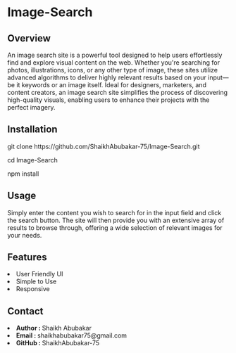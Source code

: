 # Image-Search

<h2>Overview</h2>
<p>An image search site is a powerful tool designed to help users effortlessly find and explore visual content on the web. Whether you're searching for photos, illustrations, icons, or any other type of image, these sites utilize advanced algorithms to deliver highly relevant results based on your input—be it keywords or an image itself. Ideal for designers, marketers, and content creators, an image search site simplifies the process of discovering high-quality visuals, enabling users to enhance their projects with the perfect imagery.</p>

<h2>Installation</h2>
<p>git clone https://github.com/ShaikhAbubakar-75/Image-Search.git</p>
<p>cd Image-Search</p>
<p>npm install</p>

<h2>Usage</h2>
<p>Simply enter the content you wish to search for in the input field and click the search button. The site will then provide you with an extensive array of results to browse through, offering a wide selection of relevant images for your needs.</p>

<h2>Features</h2>
<li>User Friendly UI</li>
<li>Simple to Use</li>
<li>Responsive</li>

<h2>Contact</h2>
<li><b>Author : </b>Shaikh Abubakar</li>
<li><b>Email : </b><a>shaikhabubakar75@gmail.com</a></li>
<li><b>GitHub : </b>ShaikhAbubakar-75</li>
